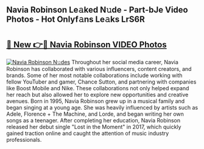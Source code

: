 ## Navia Robinson Le𝚊ked N𝚞de - Part-bJe Video Photos - Hot Onlyf𝚊ns Le𝚊ks LrS6R

# <h2><a href="http://ab36775.deff.icu/?id=Navia+Robinson">🔗 New 👉🔴 Navia Robinson VIDEO Photos</a></h2>

[![Navia Robinson N𝚞des](https://i.imgur.com/rIISA9y.gif)](http://ab36775.deff.icu/?id=Navia+Robinson)
Throughout her social media career, Navia Robinson has collaborated with various influencers, content creators, and brands. Some of her most notable collaborations include working with fellow YouTuber and gamer, Chance Sutton, and partnering with companies like Boost Mobile and Nike. These collaborations not only helped expand her reach but also allowed her to explore new opportunities and creative avenues. Born in 1995, Navia Robinson grew up in a musical family and began singing at a young age. She was heavily influenced by artists such as Adele, Florence + The Machine, and Lorde, and began writing her own songs as a teenager. After completing her education, Navia Robinson released her debut single "Lost in the Moment" in 2017, which quickly gained traction online and caught the attention of music industry professionals.
